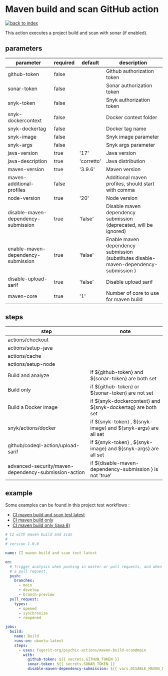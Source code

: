 # Maven build and scan GitHub action

[![back to index](https://img.shields.io/badge/back-to%20index-teal.svg)](../README.md)

This action executes a project build and scan with sonar (if enabled).

## parameters

| parameter                           | required | default    | description                                                                           |
|-------------------------------------|----------|------------|---------------------------------------------------------------------------------------|
| github-token                        | false    |            | Github authorization token                                                            |
| sonar-token                         | false    |            | Sonar authorization token                                                             |
| snyk-token                          | false    |            | Snyk authorization token                                                              |
| snyk-dockercontext                  | false    |            | Docker context folder                                                                 |
| snyk-dockertag                      | false    |            | Docker tag name                                                                       |
| snyk-image                          | false    |            | Snyk image parameter                                                                  |
| snyk-args                           | false    |            | Snyk args parameter                                                                   |
| java-version                        | true     | '17'       | Java version                                                                          |
| java-description                    | true     | 'corretto' | Java distribution                                                                     |
| maven-version                       | true     | '3.9.6'    | Maven version                                                                         |
| maven-additional-profiles           | false    |            | Additional maven profiles, should start with comma                                    |
| node-version                        | true     | '20'       | Node version                                                                          |
| disable-maven-dependency-submission | true     | 'false'    | Disable maven dependency submission (deprecated, will be ignored)                     |
| enable-maven-dependency-submission  | true     | 'false'    | Enable maven dependency submission (substitutes disable-maven-dependency-submission ) |
| disable-upload-sarif                | true     | 'false'    | Disable upload sarif                                                                  |
| maven-core                          | true     | '1'        | Number of core to use for maven build                                                 |


## steps

| step                                                 | note                                                          |
|------------------------------------------------------|---------------------------------------------------------------|
| actions/checkout                                     |                                                               |
| actions/setup-java                                   |                                                               |
| actions/cache                                        |                                                               |
| actions/setup-node                                   |                                                               |
| Build and analyze                                    | if ${github-token} and ${sonar-token} are both set            |
| Build only                                           | if ${github-token} or ${sonar-token} are not set              |
| Build a Docker image                                 | if ${snyk-dockercontext} and ${snyk-dockertag} are both set   |
| snyk/actions/docker                                  | if ${snyk-token} , ${snyk-image} and ${snyk-args} are all set |
| github/codeql-action/upload-sarif                    | if ${snyk-token} , ${snyk-image} and ${snyk-args} are all set |
| advanced-security/maven-dependency-submission-action | if ${disable-maven-dependency-submission } is not 'true'      |


## example

Some examples can be found in this project test workflows : 

- [CI maven build and scan test latest](../.github/workflows/maven-build-scan-test-latest.yml)
- [CI maven build only](../.github/workflows/maven-build-scan-test-build-only.yml)
- [CI maven build only (java 8)](../.github/workflows/maven-build-scan-test-build-only-8.yml)

```yaml
# CI with maven build and scan
#
# version 1.0.0

name: CI maven build and scan test latest

on:
  # Trigger analysis when pushing in master or pull requests, and when creating
  # a pull request.
  push:
    branches:
      - main
      - develop
      - branch-preview
  pull_request:
    types:
      - opened
      - synchronize
      - reopened

jobs:
  build:
    name: Build
    runs-on: ubuntu-latest
    steps:
      - uses: fugerit-org/psychic-actions/maven-build-scan@main
        with:
          github-token: ${{ secrets.GITHUB_TOKEN }}
          sonar-token: ${{ secrets.SONAR_TOKEN }}
          disable-maven-dependency-submission: ${{ vars.DISABLE_MAVEN_DEPENDENCY_SUBMISSION }}
```